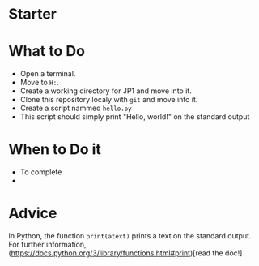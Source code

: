 # Starter


# What to Do
 - Open a terminal.
 - Move to `H:`.
 - Create a working directory for JP1 and move into it.
 - Clone this repository localy with `git` and move into it.
 - Create a script nammed `hello.py` 
 - This script should simply print "Hello, world!" on the standard output

# When to Do it
 - To complete
 - 

# Advice

In Python, the function `print(atext)` prints a text on the standard output.
For further information, (https://docs.python.org/3/library/functions.html#print)[read the doc!]
